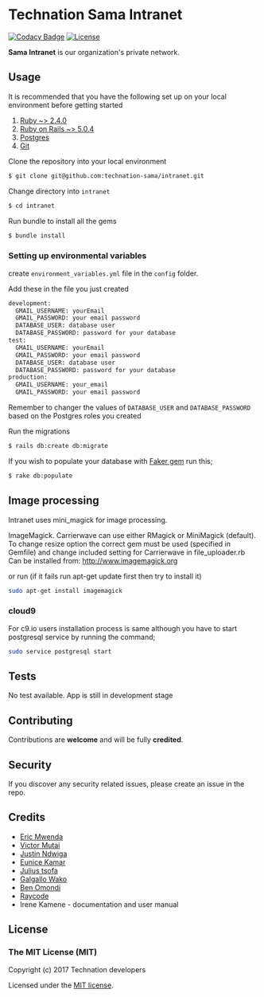 # Technation Sama Intranet

[![Codacy Badge](https://api.codacy.com/project/badge/Grade/e98759ab0c0f4f81bc8689827be0af3a)](https://www.codacy.com/app/victorjambo/intranet?utm_source=github.com&amp;utm_medium=referral&amp;utm_content=technation-sama/intranet&amp;utm_campaign=Badge_Grade)
[![License](https://poser.pugx.org/laravel/framework/license.svg)](http://opensource.org/licenses/MIT)

**Sama Intranet** is our organization's private network.

## Usage

It is recommended that you have the following set up on your local environment before getting started

1. [Ruby ~> 2.4.0](https://www.ruby-lang.org/en/downloads/)
2. [Ruby on Rails ~> 5.0.4](http://rubyonrails.org/)
3. [Postgres](http://www.postgresql.org)
4. [Git](https://git-scm.com)

Clone the repository into your local environment

```bash
$ git clone git@github.com:technation-sama/intranet.git
```

Change directory into `intranet`

```bash
$ cd intranet
```

Run bundle to install all the gems

```bash
$ bundle install
```

### Setting up environmental variables
create `environment_variables.yml` file in the `config` folder.

Add these in the file you just created

```bash
development:
  GMAIL_USERNAME: yourEmail
  GMAIL_PASSWORD: your email password
  DATABASE_USER: database user
  DATABASE_PASSWORD: password for your database 
test:
  GMAIL_USERNAME: yourEmail
  GMAIL_PASSWORD: your email password
  DATABASE_USER: database user
  DATABASE_PASSWORD: password for your database 
production:
  GMAIL_USERNAME: your_email
  GMAIL_PASSWORD: your email password
```

Remember to changer the values of `DATABASE_USER` and `DATABASE_PASSWORD` based on the Postgres roles you created


Run the migrations

```bash
$ rails db:create db:migrate
```

If you wish to populate your database with [Faker gem](https://github.com/stympy/faker) run this;

```bash
$ rake db:populate
```

## Image processing

Intranet uses mini_magick for image processing.

ImageMagick. Carrierwave can use either RMagick or MiniMagick (default). To change resize option the correct gem must be used (specified in Gemfile) and change included setting for Carrierwave in file_uploader.rb
Can be installed from: http://www.imagemagick.org

or run (if it fails run apt-get update first then try to install it)

```bash
sudo apt-get install imagemagick
```

### cloud9
For c9.io users installation process is same although you have to start  postgresql service by running the command;
```bash
sudo service postgresql start
```

## Tests

No test available. App is still in development stage

## Contributing

Contributions are **welcome** and will be fully **credited**.

## Security

If you discover any security related issues, please create an issue in the repo.

## Credits

* [Eric Mwenda](https://github.com/mwenda-eric)
* [Victor Mutai](https://github.com/victorjambo)
* [Justin Ndwiga](https://github.com/ThaDeveloper)
* [Eunice Kamar](https://github.com/eunice12jk)
* [Julius tsofa](https://github.com/gtsofa)
* [Galgallo Wako](https://github.com/gwako94)
* [Ben Omondi](https://github.com/omondi20)
* [Raycode](https://github.com/Raycode21)
* Irene Kamene - documentation and user manual

## License

### The MIT License (MIT)

Copyright (c) 2017 Technation developers

Licensed under the [MIT license](http://opensource.org/licenses/MIT).
